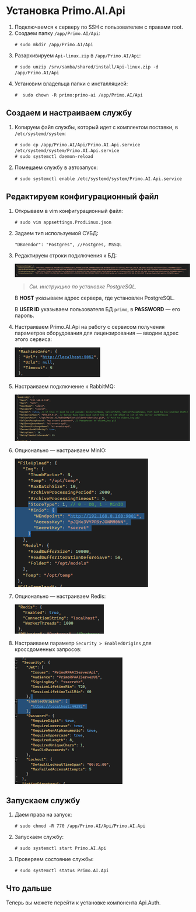 # Установка Primo.AI.Api

1. Подключаемся к серверу по SSH с пользователем с правами root. 
1. Создаем папку `/app/Primo.AI/Api`:
   ```
   # sudo mkdir /app/Primo.AI/Api
   ```
1. Разархивируем `Api-linux.zip` в `/app/Primo.AI/Api`:
   ```
   # sudo unzip /srv/samba/shared/install/Api-linux.zip -d /app/Primo.AI/Api
   ```
1. Установим владельца папки с инсталляцией:
   ```
   #  sudo chown -R primo:primo-ai /app/Primo.AI/Api
   ```

## Создаем и настраиваем службу
	
1. Копируем файл службы, который идет с комплектом поставки, в `/etc/systemd/system`:
   ```
   # sudo cp /app/Primo.AI/Api/Primo.AI.Api.service /etc/systemd/system/Primo.AI.Api.service
   # sudo systemctl daemon-reload	
   ```
1. Помещаем службу в автозапуск:	
   ```
   # sudo systemctl enable /etc/systemd/system/Primo.AI.Api.service 	
   ```

## Редактируем конфигурационный файл

1. Открываем в vim конфигурационный файл:
   ```
   # sudo vim appsettings.ProdLinux.json
   ```
1. Задаем тип используемой СУБД:
   ```
   "DBVendor": "Postgres", //Postgres, MSSQL
   ```
1. Редактируем строки подключения к БД:

   ![](<../../../../.gitbook/assets1/primo-ai/install/api/API-1.png>)
 
   > *Cм. инструкцию по установке PostgreSQL.*

   В **HOST** указываем адрес сервера, где установлен PostgreSQL.	

   В **USER ID** указываем пользователя БД `primo`, в **PASSWORD** — его пароль.

1. Настраиваем Primo.AI.Api на работу с сервисом получения параметров оборудования для лицензирования — вводим адрес этого сервиса:

   ![](<../../../../.gitbook/assets1/primo-ai/install/api/API-2.png>)
 
1. Настраиваем подключение к RabbitMQ:
 
   ![](<../../../../.gitbook/assets1/primo-ai/install/api/API-3.png>)

1. Опционально — настраиваем MinIO:
 
   ![](<../../../../.gitbook/assets1/primo-ai/install/api/API-4.png>)

1. Опционально — настраиваем Redis:
 
   ![](<../../../../.gitbook/assets1/primo-ai/install/api/API-5.png>)

1. Настраиваем параметр `Security > EnabledOrigins` для кроссдоменных запросов:
 
   ![](<../../../../.gitbook/assets1/primo-ai/install/api/API-6.png>)


## Запускаем службу
1. Даем права на запуск:
   ```
   # sudo chmod -R 770 /app/Primo.AI/Api/Primo.AI.Api
   ```
1. Запускаем службу:
   ```
   # sudo systemctl start Primo.AI.Api
   ```
1. Проверяем состояние службы:
   ```
   # sudo systemctl status Primo.AI.Api
   ```

## Что дальше

Теперь вы можете перейти к установке компонента Api.Auth.
